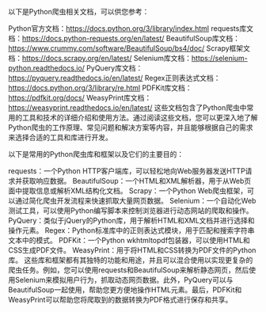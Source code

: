 以下是Python爬虫相关文档，可以供您参考：

Python官方文档：https://docs.python.org/3/library/index.html
requests库文档：https://docs.python-requests.org/en/latest/
BeautifulSoup库文档：https://www.crummy.com/software/BeautifulSoup/bs4/doc/
Scrapy框架文档：https://docs.scrapy.org/en/latest/
Selenium库文档：https://selenium-python.readthedocs.io/
PyQuery库文档：https://pyquery.readthedocs.io/en/latest/
Regex正则表达式文档：https://docs.python.org/3/library/re.html
PDFKit库文档：https://pdfkit.org/docs/
WeasyPrint库文档：https://weasyprint.readthedocs.io/en/latest/
这些文档包含了Python爬虫中常用的工具和技术的详细介绍和使用方法。通过阅读这些文档，您可以更深入地了解Python爬虫的工作原理、常见问题和解决方案等内容，并且能够根据自己的需求来选择合适的工具和库进行开发。

以下是常用的Python爬虫库和框架以及它们的主要目的：

requests：一个Python HTTP客户端库，可以轻松地向Web服务器发送HTTP请求并获取响应数据。
BeautifulSoup：一个HTML和XML解析器，用于从Web页面中提取信息或解析XML结构化文档。
Scrapy：一个Python Web爬虫框架，可以通过简化爬虫开发流程来快速抓取大量网页数据。
Selenium：一个自动化Web测试工具，可以使用Python编写脚本来控制浏览器进行动态网站的爬取和操作。
PyQuery：类似于jQuery的Python库，用于解析HTML和XML文档并进行选择和操作元素。
Regex：Python标准库中的正则表达式模块，用于匹配和搜索字符串文本中的模式。
PDFKit：一个Python wkhtmltopdf包装器，可以使用HTML和CSS生成PDF文件。
WeasyPrint：用于将HTML和CSS转换为PDF文件的Python库。
这些库和框架都有其独特的功能和用途，并且可以混合使用以实现更复杂的爬虫任务。例如，您可以使用requests和BeautifulSoup来解析静态网页，然后使用Selenium来模拟用户行为，抓取动态网页数据。此外，PyQuery可以与BeautifulSoup一起使用，帮助您更方便地操作HTML元素。最后，PDFKit和WeasyPrint可以帮助您将爬取到的数据转换为PDF格式进行保存和共享。
